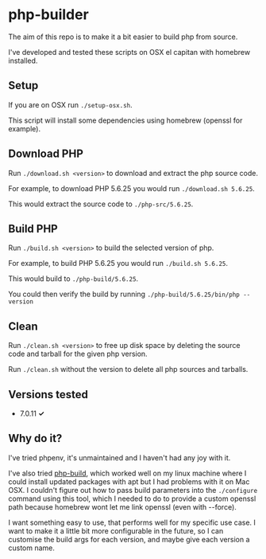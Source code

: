 php-builder
===========

The aim of this repo is to make it a bit easier to build php from source.

I've developed and tested these scripts on OSX el capitan with homebrew installed.

## Setup

If you are on OSX run `./setup-osx.sh`. 

This script will install some dependencies using homebrew (openssl for example).

## Download PHP

Run `./download.sh <version>` to download and extract the php source code. 

For example, to download PHP 5.6.25 you would run `./download.sh 5.6.25`.

This would extract the source code to `./php-src/5.6.25`.

## Build PHP

Run `./build.sh <version>` to build the selected version of php.

For example, to build PHP 5.6.25 you would run `./build.sh 5.6.25`.

This would build to `./php-build/5.6.25`.

You could then verify the build by running `./php-build/5.6.25/bin/php --version` 

## Clean

Run `./clean.sh <version>` to free up disk space by deleting the source code and tarball for the given php version.

Run `./clean.sh` without the version to delete all php sources and tarballs.

## Versions tested

 - 7.0.11 **✓**

## Why do it?

I've tried phpenv, it's unmaintained and I haven't had any joy with it.

I've also tried [php-build](https://php-build.github.io/), which worked well on my linux machine where I could
install updated packages with apt but I had problems with it on Mac OSX. I couldn't figure out how to pass
build parameters into the `./configure` command using this tool, which I needed to do to provide a custom openssl path
because homebrew wont let me link openssl (even with --force).

I want something easy to use, that performs well for my specific use case. I want to make it a little bit more
configurable in the future, so I can customise the build args for each version, and maybe give each version a custom
name.
